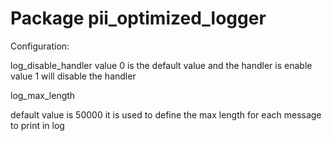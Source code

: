 # Package pii_optimized_logger

Configuration:

log_disable_handler
value 0 is the default value and the handler is enable
value 1 will disable the handler


log_max_length

default value is 50000
it is used to define the max length for each message to print in log